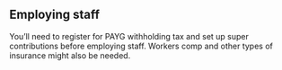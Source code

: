 ## Employing staff


You’ll need to register for PAYG withholding tax and set up super contributions before employing staff.  Workers comp and other types of insurance might also be needed.
